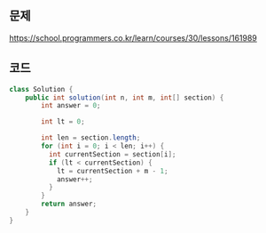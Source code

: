 ## 문제

https://school.programmers.co.kr/learn/courses/30/lessons/161989

## 코드

```java
class Solution {
    public int solution(int n, int m, int[] section) {
        int answer = 0;

        int lt = 0;

        int len = section.length;
        for (int i = 0; i < len; i++) {
          int currentSection = section[i];
          if (lt < currentSection) {
            lt = currentSection + m - 1;
            answer++;
          }
        }
        return answer;
    }
}
```
